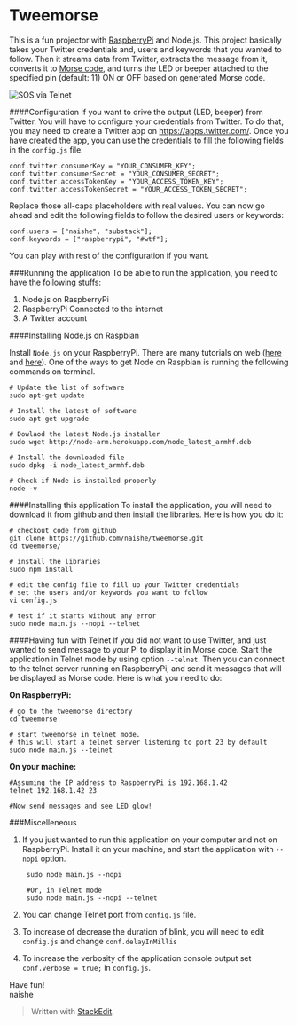 Tweemorse
=========

This is a fun projector with [RaspberryPi](http://www.raspberrypi.org/) and Node.js. This project basically takes your Twitter credentials and, users and keywords that you wanted to follow. Then it streams data from Twitter, extracts the message from it, converts it to [Morse code](en.wikipedia.org/wiki/Morse_code), and turns the LED or beeper attached to the specified pin (default: 11) ON or OFF based on generated Morse code.

![SOS via Telnet][1]

####Configuration
If you want to drive the output (LED, beeper) from Twitter. You will have to configure your credentials from Twitter. To do that, you may need to create a Twitter app on https://apps.twitter.com/. Once you have created the app, you can use the credentials to fill the following fields in the `config.js` file.

    conf.twitter.consumerKey = "YOUR_CONSUMER_KEY";
    conf.twitter.consumerSecret = "YOUR_CONSUMER_SECRET";
    conf.twitter.accessTokenKey = "YOUR_ACCESS_TOKEN_KEY";
    conf.twitter.accessTokenSecret = "YOUR_ACCESS_TOKEN_SECRET";

Replace those all-caps placeholders with real values. You can now go ahead and edit the following fields to follow the desired users or keywords:

    conf.users = ["naishe", "substack"];
    conf.keywords = ["raspberrypi", "#wtf"];

You can play with rest of the configuration if you want.


###Running the application
To be able to run the application, you need to have the following stuffs:

1. Node.js on RaspberryPi
2. RaspberryPi Connected to the internet
3. A Twitter account

####Installing Node.js on Raspbian

Install `Node.js` on your RaspberryPi. There are many tutorials on web ([here](https://learn.adafruit.com/raspberry-pi-hosting-node-red/setting-up-node-dot-js) and [here](http://joshondesign.com/2013/10/23/noderpi)). One of the ways to get Node on Raspbian is running the following commands on terminal.

    # Update the list of software
    sudo apt-get update
    
    # Install the latest of software
    sudo apt-get upgrade
    
    # Dowlaod the latest Node.js installer
    sudo wget http://node-arm.herokuapp.com/node_latest_armhf.deb
    
    # Install the downloaded file
    sudo dpkg -i node_latest_armhf.deb
    
    # Check if Node is installed properly
    node -v

####Installing this application
To install the application, you will need to download it from github and then install the libraries. Here is how you do it:

    # checkout code from github
    git clone https://github.com/naishe/tweemorse.git
    cd tweemorse/
    
    # install the libraries
    sudo npm install
    
    # edit the config file to fill up your Twitter credentials
    # set the users and/or keywords you want to follow
    vi config.js 
    
    # test if it starts without any error
    sudo node main.js --nopi --telnet

####Having fun with Telnet
If you did not want to use Twitter, and just wanted to send message to your Pi to display it in Morse code. Start the application in Telnet mode by using option `--telnet`. Then you can connect to the telnet server running on RaspberryPi, and send it messages that will be displayed as Morse code. Here is what you need to do:

**On RaspberryPi:**

    # go to the tweemorse directory
    cd tweemorse
    
    # start tweemorse in telnet mode.
    # this will start a telnet server listening to port 23 by default
    sudo node main.js --telnet
    
**On your machine:**

    #Assuming the IP address to RaspberryPi is 192.168.1.42
    telnet 192.168.1.42 23
    
    #Now send messages and see LED glow!
    
###Miscelleneous

1. If you just wanted to run this application on your computer and not on RaspberryPi. Install it on your machine, and start the application with `--nopi` option.

        sudo node main.js --nopi
        
        #Or, in Telnet mode
        sudo node main.js --nopi --telnet
2. You can change Telnet port from `config.js` file.
3. To increase of decrease the duration of blink, you will need to edit `config.js` and change `conf.delayInMillis`
4. To increase the verbosity of the application console output set `conf.verbose = true;` in `config.js`.

Have fun!  
naishe

> Written with [StackEdit](https://stackedit.io/).


  [1]: http://i.imgur.com/okSMSs1.gif "SOS"

